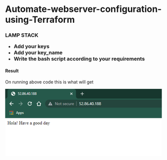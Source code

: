 # Automate-webserver-configuration-using-Terraform
<h3>LAMP STACK</3>
<ul>
  <li>Add your keys</li>
 <li>Add your key_name</li>
 <li>Write the bash script according to your requirements</li>
 </ul>
 <h4>Result</h4>
 <p>On running above code this is what will get</p>
 <img src="CAPTURE.PNG"/>

